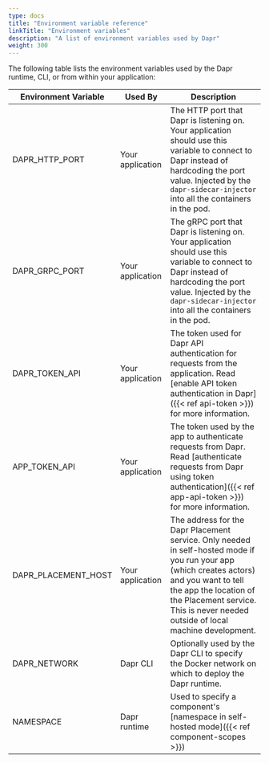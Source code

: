 ```yaml
---
type: docs
title: "Environment variable reference"
linkTitle: "Environment variables"
description: "A list of environment variables used by Dapr"
weight: 300
---
```


The following table lists the environment variables used by the Dapr runtime, CLI, or from within your application:

| Environment Variable  | Used By          | Description                                                                                                                                                                                                                                           |
| --------------------- | ---------------- | ----------------------------------------------------------------------------------------------------------------------------------------------------------------------------------------------------------------------------------------------------- |
| DAPR_HTTP_PORT      | Your application | The HTTP port that Dapr is listening on. Your application should use this variable to connect to Dapr instead of hardcoding the port value. Injected by the `dapr-sidecar-injector` into all the containers in the pod.                               |
| DAPR_GRPC_PORT      | Your application | The gRPC port that Dapr is listening on. Your application should use this variable to connect to Dapr instead of hardcoding the port value. Injected by the `dapr-sidecar-injector` into all the containers in the pod.                               |
| DAPR_TOKEN_API      | Your application | The token used for Dapr API authentication for requests from the application. Read [enable API token authentication in Dapr]({{< ref api-token >}}) for more information.                                                                             |
| APP_TOKEN_API       | Your application | The token used by the app to authenticate requests from Dapr. Read [authenticate requests from Dapr using token authentication]({{< ref app-api-token >}}) for more information.                                                                      |
| DAPR_PLACEMENT_HOST | Your application | The address for the Dapr Placement service. Only needed in self-hosted mode if you run your app (which creates actors) and you want to tell the app the location of the Placement service. This is never needed outside of local machine development. |
| DAPR_NETWORK          | Dapr CLI         | Optionally used by the Dapr CLI to specify the Docker network on which to deploy the Dapr runtime.                                                                                                                                                    |
| NAMESPACE             | Dapr runtime     | Used to specify a component's [namespace in self-hosted mode]({{< ref component-scopes >}})                                                                                                                                                           |
